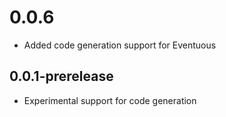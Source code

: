 # 0.0.6
- Added code generation support for Eventuous

## 0.0.1-prerelease
- Experimental support for code generation
